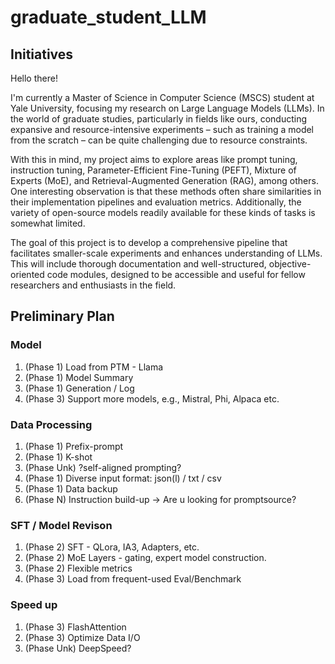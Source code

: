 # graduate_student_LLM
## Initiatives

Hello there!

I'm currently a Master of Science in Computer Science (MSCS) student at Yale University, focusing my research on Large Language Models (LLMs). In the world of graduate studies, particularly in fields like ours, conducting expansive and resource-intensive experiments – such as training a model from the scratch – can be quite challenging due to resource constraints.

With this in mind, my project aims to explore areas like prompt tuning, instruction tuning, Parameter-Efficient Fine-Tuning (PEFT), Mixture of Experts (MoE), and Retrieval-Augmented Generation (RAG), among others. One interesting observation is that these methods often share similarities in their implementation pipelines and evaluation metrics. Additionally, the variety of open-source models readily available for these kinds of tasks is somewhat limited.

The goal of this project is to develop a comprehensive pipeline that facilitates smaller-scale experiments and enhances understanding of LLMs. This will include thorough documentation and well-structured, objective-oriented code modules, designed to be accessible and useful for fellow researchers and enthusiasts in the field.

## Preliminary Plan
### Model
1. (Phase 1) Load from PTM - Llama
2. (Phase 1) Model Summary
3. (Phase 1) Generation / Log
4. (Phase 3) Support more models, e.g., Mistral, Phi, Alpaca etc.

### Data Processing
1. (Phase 1) Prefix-prompt
2. (Phase 1) K-shot
3. (Phase Unk) ?self-aligned prompting?
4. (Phase 1) Diverse input format: json(l) / txt / csv
5. (Phase 1) Data backup 
6. (Phase N) Instruction build-up -> Are u looking for promptsource?

### SFT / Model Revison
1. (Phase 2) SFT - QLora, IA3, Adapters, etc.
2. (Phase 2) MoE Layers - gating, expert model construction.
3. (Phase 2) Flexible metrics
4. (Phase 3) Load from frequent-used Eval/Benchmark

### Speed up
1. (Phase 3) FlashAttention
2. (Phase 3) Optimize Data I/O
3. (Phase Unk) DeepSpeed?
 
